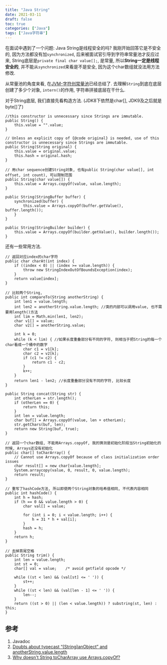 ```yaml
---
title: "Java String"
date: 2021-03-11
draft: false
toc: true
categories: ["Java"]
tags: ["Java字符串"]
---
```


在面试中遇到了一个问题: Java String是线程安全的吗? 我刚开始回答它是不安全的, 因为方法都没有加`synchronized`, 后来被面试官引导到字符串常量池才反应过来, String底层是`private final char value[];`, 是常量, 所以**String一定是线程安全的**, 并不能从`synchronized`来看是不是安全, 因为这个char数组就没法用方法修改.

从常量池的角度来看, 在[JVM-字符创常量池](https://huanruiz.github.io/post/jvm/8_%E5%AD%97%E7%AC%A6%E4%B8%B2%E5%B8%B8%E9%87%8F%E6%B1%A0/)已经总结了. 去理解`String`到底在底层创建了多少个对象, `intern()`的作用, 字符串拼接底层在干什么.

对于String底层, 我们直接先看构造方法. (JDK8下依然是char[], JDK9及之后就是byte[]了)
```
//this constructor is unnecessary since Strings are immutable.
public String() {
    this.value = "".value;
}

// Unless an explicit copy of {@code original} is needed, use of this constructor is unnecessary since Strings are immutable.
public String(String original) {
    this.value = original.value;
    this.hash = original.hash;
}

// 用char sequence创建String对象, 也有public String(char value[], int offset, int count), 可以限制范围
public String(char value[]) {
    this.value = Arrays.copyOf(value, value.length);
}

public String(StringBuffer buffer) {
    synchronized(buffer) {
        this.value = Arrays.copyOf(buffer.getValue(), buffer.length());
    }
}

public String(StringBuilder builder) {
    this.value = Arrays.copyOf(builder.getValue(), builder.length());
}
```

还有一些常用方法.
```
// 返回对应index的char字符
public char charAt(int index) {
    if ((index < 0) || (index >= value.length)) {
        throw new StringIndexOutOfBoundsException(index);
    }
    return value[index];
}

// 比较两个String, 
public int compareTo(String anotherString) {
    int len1 = value.length;
    int len2 = anotherString.value.length; //类的内部可以调用value, 也不需要用length()方法
    int lim = Math.min(len1, len2);
    char v1[] = value;
    char v2[] = anotherString.value;

    int k = 0;
    while (k < lim) { //如果长度重叠部分有不同的字符, 则相当于把String的每一个char看成一个桶中的数字
        char c1 = v1[k];
        char c2 = v2[k];
        if (c1 != c2) {
            return c1 - c2;
        }
        k++;
    }
    return len1 - len2; //长度重叠部分没有不同的字符, 比较长度
}

public String concat(String str) {
    int otherLen = str.length();
    if (otherLen == 0) {
        return this;
    }
    int len = value.length;
    char buf[] = Arrays.copyOf(value, len + otherLen);
    str.getChars(buf, len);
    return new String(buf, true);
}

// 返回一个char数组, 不能用Arrays.copyOf, 我的猜测是初始化阶段当String初始化的时候, Arrays还没有初始化
public char[] toCharArray() {
    // Cannot use Arrays.copyOf because of class initialization order issues
    char result[] = new char[value.length];
    System.arraycopy(value, 0, result, 0, value.length);
    return result;
}

// 重写了hashCode方法, 所以即使两个String对象的哈希值相同, 不代表内容相同
public int hashCode() {
    int h = hash;
    if (h == 0 && value.length > 0) {
        char val[] = value;

        for (int i = 0; i < value.length; i++) {
            h = 31 * h + val[i];
        }
        hash = h;
    }
    return h;
}

// 去掉首尾空格
public String trim() {
    int len = value.length;
    int st = 0;
    char[] val = value;    /* avoid getfield opcode */

    while ((st < len) && (val[st] <= ' ')) {
        st++;
    }
    while ((st < len) && (val[len - 1] <= ' ')) {
        len--;
    }
    return ((st > 0) || (len < value.length)) ? substring(st, len) : this;
}
```

## 参考
1. Javadoc
2. [Doubts about typecast “(String)anObject” and anotherString.value.length](https://stackoverflow.com/questions/57508759/doubts-about-typecast-stringanobject-and-anotherstring-value-length)
3. [Why doesn't String toCharArray use Arrays.copyOf?](https://stackoverflow.com/questions/49715328/why-doesnt-string-tochararray-use-arrays-copyof)